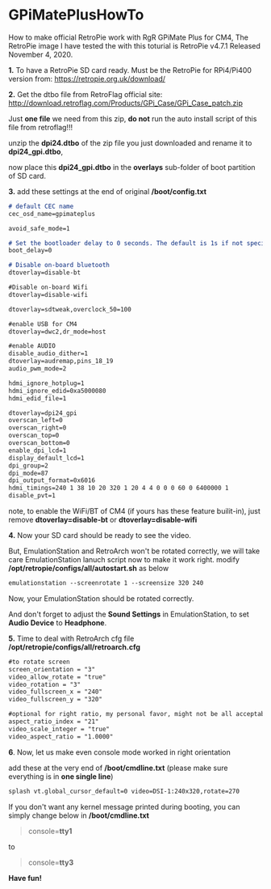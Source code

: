 
# GPiMatePlusHowTo
How to make official RetroPie work with RgR GPiMate Plus for CM4,
The RetroPie image I have tested the with this toturial is RetroPie v4.7.1 Released November 4, 2020.

**1.** To have a RetroPie SD card ready. Must be the RetroPie for RPi4/Pi400 version from: https://retropie.org.uk/download/

**2.** Get the dtbo file from RetroFlag official site: http://download.retroflag.com/Products/GPi_Case/GPi_Case_patch.zip 

Just **one file** we need from this zip, **do not** run the auto install script of this file from retroflag!!!

unzip the **dpi24.dtbo** of the zip file you just downloaded and rename it to **dpi24_gpi.dtbo**, 

now place this **dpi24_gpi.dtbo** in the **overlays** sub-folder of boot partition of SD card.
 
**3.** add these settings at the end of original **/boot/config.txt**
```markdown
# default CEC name
cec_osd_name=gpimateplus

avoid_safe_mode=1

# Set the bootloader delay to 0 seconds. The default is 1s if not specified.
boot_delay=0

# Disable on-board bluetooth
dtoverlay=disable-bt

#Disable on-board Wifi
dtoverlay=disable-wifi

dtoverlay=sdtweak,overclock_50=100

#enable USB for CM4
dtoverlay=dwc2,dr_mode=host

#enable AUDIO
disable_audio_dither=1
dtoverlay=audremap,pins_18_19
audio_pwm_mode=2

hdmi_ignore_hotplug=1
hdmi_ignore_edid=0xa5000080
hdmi_edid_file=1

dtoverlay=dpi24_gpi
overscan_left=0
overscan_right=0
overscan_top=0
overscan_bottom=0
enable_dpi_lcd=1
display_default_lcd=1
dpi_group=2
dpi_mode=87
dpi_output_format=0x6016
hdmi_timings=240 1 38 10 20 320 1 20 4 4 0 0 0 60 0 6400000 1
disable_pvt=1
```
note, to enable the WiFi/BT of CM4 (if yours has these feature builit-in), just remove **dtoverlay=disable-bt** or **dtoverlay=disable-wifi**


**4.** Now your SD card should be ready to see the video. 

But, EmulationStation and RetroArch won't be rotated correctly, we will take care EmulationStation lanuch script now to make it work right.
modify **/opt/retropie/configs/all/autostart.sh** as below
```markdown
emulationstation --screenrotate 1 --screensize 320 240
```

Now, your EmulationStation should be rotated correctly.

And don't forget to adjust the **Sound Settings** in EmulationStation, to set **Audio Device** to **Headphone**.


**5.** Time to deal with RetroArch cfg file **/opt/retropie/configs/all/retroarch.cfg**
```markdown
#to rotate screen
screen_orientation = "3"
video_allow_rotate = "true"
video_rotation = "3"
video_fullscreen_x = "240"
video_fullscreen_y = "320"

#optional for right ratio, my personal favor, might not be all acceptable for everyone
aspect_ratio_index = "21"
video_scale_integer = "true"
video_aspect_ratio = "1.0000"
```


**6**. Now, let us make even console mode worked in right orientation

add these at the very end of **/boot/cmdline.txt** 
 (please make sure everything is in **one single line**)
```markdown
splash vt.global_cursor_default=0 video=DSI-1:240x320,rotate=270
```

If you don't want any kernel message printed during booting, you can simply change below in **/boot/cmdline.txt**

> console=**tty1**

to 
>console=**tty3**




**Have fun!**
